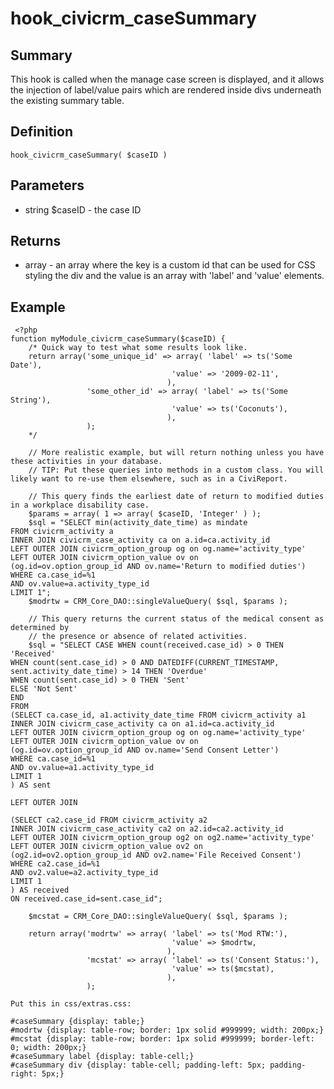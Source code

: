 # hook_civicrm_caseSummary

## Summary

This hook is called when the manage case screen is displayed, and it allows
the injection of label/value pairs which are rendered inside divs
underneath the existing summary table.

## Definition

    hook_civicrm_caseSummary( $caseID )

## Parameters

-   string $caseID - the case ID

## Returns

-   array - an array where the key is a custom id that can be used for
    CSS styling the div and the value is an array with 'label' and
    'value' elements.

## Example

     <?php
    function myModule_civicrm_caseSummary($caseID) {
        /* Quick way to test what some results look like.
        return array('some_unique_id' => array( 'label' => ts('Some Date'),
                                        'value' => '2009-02-11',
                                       ),
                     'some_other_id' => array( 'label' => ts('Some String'),
                                        'value' => ts('Coconuts'),
                                       ),
                     );
        */

        // More realistic example, but will return nothing unless you have these activities in your database.
        // TIP: Put these queries into methods in a custom class. You will likely want to re-use them elsewhere, such as in a CiviReport.

        // This query finds the earliest date of return to modified duties in a workplace disability case.
        $params = array( 1 => array( $caseID, 'Integer' ) );
        $sql = "SELECT min(activity_date_time) as mindate
    FROM civicrm_activity a
    INNER JOIN civicrm_case_activity ca on a.id=ca.activity_id
    LEFT OUTER JOIN civicrm_option_group og on og.name='activity_type'
    LEFT OUTER JOIN civicrm_option_value ov on
    (og.id=ov.option_group_id AND ov.name='Return to modified duties')
    WHERE ca.case_id=%1
    AND ov.value=a.activity_type_id
    LIMIT 1";
        $modrtw = CRM_Core_DAO::singleValueQuery( $sql, $params );

        // This query returns the current status of the medical consent as determined by
        // the presence or absence of related activities.
        $sql = "SELECT CASE WHEN count(received.case_id) > 0 THEN 'Received'
    WHEN count(sent.case_id) > 0 AND DATEDIFF(CURRENT_TIMESTAMP, sent.activity_date_time) > 14 THEN 'Overdue'
    WHEN count(sent.case_id) > 0 THEN 'Sent'
    ELSE 'Not Sent'
    END
    FROM
    (SELECT ca.case_id, a1.activity_date_time FROM civicrm_activity a1
    INNER JOIN civicrm_case_activity ca on a1.id=ca.activity_id
    LEFT OUTER JOIN civicrm_option_group og on og.name='activity_type'
    LEFT OUTER JOIN civicrm_option_value ov on
    (og.id=ov.option_group_id AND ov.name='Send Consent Letter')
    WHERE ca.case_id=%1
    AND ov.value=a1.activity_type_id
    LIMIT 1
    ) AS sent

    LEFT OUTER JOIN

    (SELECT ca2.case_id FROM civicrm_activity a2
    INNER JOIN civicrm_case_activity ca2 on a2.id=ca2.activity_id
    LEFT OUTER JOIN civicrm_option_group og2 on og2.name='activity_type'
    LEFT OUTER JOIN civicrm_option_value ov2 on
    (og2.id=ov2.option_group_id AND ov2.name='File Received Consent')
    WHERE ca2.case_id=%1
    AND ov2.value=a2.activity_type_id
    LIMIT 1
    ) AS received
    ON received.case_id=sent.case_id";

        $mcstat = CRM_Core_DAO::singleValueQuery( $sql, $params );

        return array('modrtw' => array( 'label' => ts('Mod RTW:'),
                                        'value' => $modrtw,
                                       ),
                     'mcstat' => array( 'label' => ts('Consent Status:'),
                                        'value' => ts($mcstat),
                                       ),
                     );

    Put this in css/extras.css:

    #caseSummary {display: table;}
    #modrtw {display: table-row; border: 1px solid #999999; width: 200px;}
    #mcstat {display: table-row; border: 1px solid #999999; border-left: 0; width: 200px;}
    #caseSummary label {display: table-cell;}
    #caseSummary div {display: table-cell; padding-left: 5px; padding-right: 5px;}